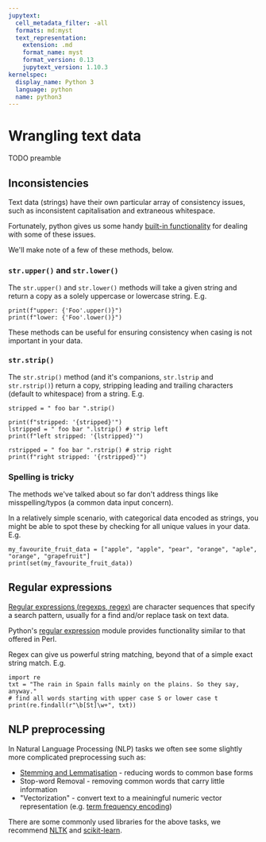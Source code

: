 ```yaml
---
jupytext:
  cell_metadata_filter: -all
  formats: md:myst
  text_representation:
    extension: .md
    format_name: myst
    format_version: 0.13
    jupytext_version: 1.10.3
kernelspec:
  display_name: Python 3
  language: python
  name: python3
---
```


# Wrangling text data

TODO preamble

## Inconsistencies

Text data (strings) have their own particular array of consistency issues, such as inconsistent capitalisation and extraneous whitespace. 

Fortunately, python gives us some handy [built-in functionality](https://docs.python.org/3/library/stdtypes.html#string-methods) for dealing with some of these issues.

We'll make note of a few of these methods, below.

### `str.upper()` and `str.lower()`

The `str.upper()` and `str.lower()` methods will take a given string and return a copy as a solely uppercase or lowercase string. E.g.

```{code-cell} ipython3
print(f"upper: {'Foo'.upper()}")
print(f"lower: {'Foo'.lower()}")
```

These methods can be useful for ensuring consistency when casing is not important in your data.

### `str.strip()`

The `str.strip()` method (and it's companions, `str.lstrip` and `str.rstrip()`) return a copy, stripping leading and trailing characters (default to whitespace) from a string. E.g.

```{code-cell} ipython3
stripped = " foo bar ".strip()

print(f"stripped: '{stripped}'")
lstripped = " foo bar ".lstrip() # strip left
print(f"left stripped: '{lstripped}'")

rstripped = " foo bar ".rstrip() # strip right
print(f"right stripped: '{rstripped}'")
```

### Spelling is tricky

The methods we've talked about so far don't address things like misspelling/typos (a common data input concern). 

In a relatively simple scenario, with categorical data encoded as strings, you might be able to spot these by checking for all unique values in your data. E.g.

```{code-cell} ipython3
my_favourite_fruit_data = ["apple", "apple", "pear", "orange", "aple", "orange", "grapefruit"]
print(set(my_favourite_fruit_data))
```

## Regular expressions

[Regular expressions (regexps, regex)](https://en.wikipedia.org/wiki/Regular_expression) are character sequences that specify a search pattern, usually for a find and/or replace task on text data.

Python's [regular expression](https://docs.python.org/3/library/re.html) module provides functionality similar to that offered in Perl.

Regex can give us powerful string matching, beyond that of a simple exact string match. E.g.

```{code-cell} ipython3
import re
txt = "The rain in Spain falls mainly on the plains. So they say, anyway."
# find all words starting with upper case S or lower case t
print(re.findall(r"\b[St]\w+", txt))
```


## NLP preprocessing

In Natural Language Processing (NLP) tasks we often see some slightly more complicated preprocessing such as:

- [Stemming and Lemmatisation](https://nlp.stanford.edu/IR-book/html/htmledition/stemming-and-lemmatization-1.html) - reducing words to common base forms
- Stop-word Removal - removing common words that carry little information
- "Vectorization" - convert text to a meainingful numeric vector representation (e.g. [term frequency encoding](https://scikit-learn.org/stable/modules/generated/sklearn.feature_extraction.text.CountVectorizer.html#sklearn.feature_extraction.text.CountVectorizer))

There are some commonly used libraries for the above tasks, we recommend [NLTK](https://www.nltk.org/) and [scikit-learn](https://scikit-learn.org/stable/).